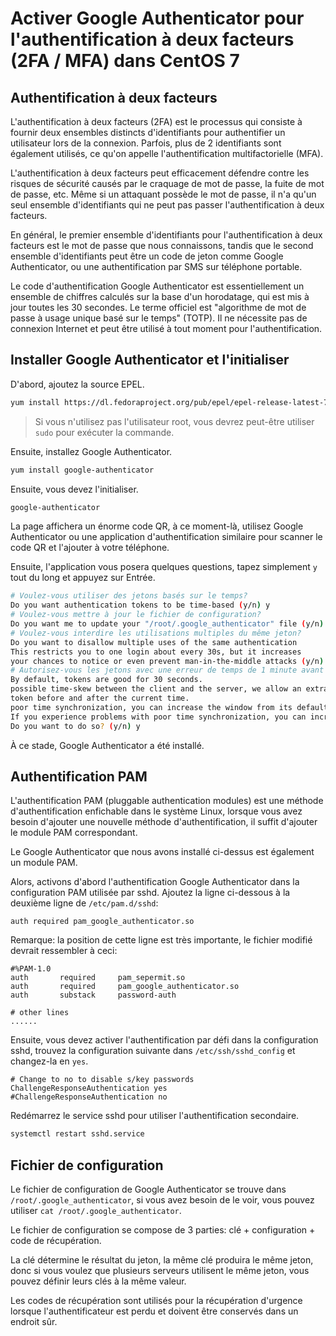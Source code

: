 # Activer Google Authenticator pour l'authentification à deux facteurs (2FA / MFA) dans CentOS 7

## Authentification à deux facteurs

L'authentification à deux facteurs (2FA) est le processus qui consiste à fournir deux ensembles distincts d'identifiants pour authentifier un utilisateur lors de la connexion. Parfois, plus de 2 identifiants sont également utilisés, ce qu'on appelle l'authentification multifactorielle (MFA).

L'authentification à deux facteurs peut efficacement défendre contre les risques de sécurité causés par le craquage de mot de passe, la fuite de mot de passe, etc. Même si un attaquant possède le mot de passe, il n'a qu'un seul ensemble d'identifiants qui ne peut pas passer l'authentification à deux facteurs.

En général, le premier ensemble d'identifiants pour l'authentification à deux facteurs est le mot de passe que nous connaissons, tandis que le second ensemble d'identifiants peut être un code de jeton comme Google Authenticator, ou une authentification par SMS sur téléphone portable.

Le code d'authentification Google Authenticator est essentiellement un ensemble de chiffres calculés sur la base d'un horodatage, qui est mis à jour toutes les 30 secondes. Le terme officiel est "algorithme de mot de passe à usage unique basé sur le temps" (TOTP). Il ne nécessite pas de connexion Internet et peut être utilisé à tout moment pour l'authentification.

## Installer Google Authenticator et l'initialiser

D'abord, ajoutez la source EPEL.

```sh
yum install https://dl.fedoraproject.org/pub/epel/epel-release-latest-7.noarch.rpm
```

> Si vous n'utilisez pas l'utilisateur root, vous devrez peut-être utiliser ``sudo`` pour exécuter la commande.

Ensuite, installez Google Authenticator.

```sh
yum install google-authenticator
```

Ensuite, vous devez l'initialiser.

```sh
google-authenticator
```

La page affichera un énorme code QR, à ce moment-là, utilisez Google Authenticator ou une application d'authentification similaire pour scanner le code QR et l'ajouter à votre téléphone.

Ensuite, l'application vous posera quelques questions, tapez simplement `y` tout du long et appuyez sur Entrée.

```sh
# Voulez-vous utiliser des jetons basés sur le temps?
Do you want authentication tokens to be time-based (y/n) y
# Voulez-vous mettre à jour le fichier de configuration?
Do you want me to update your "/root/.google_authenticator" file (y/n) y
# Voulez-vous interdire les utilisations multiples du même jeton?
Do you want to disallow multiple uses of the same authentication
This restricts you to one login about every 30s, but it increases
your chances to notice or even prevent man-in-the-middle attacks (y/n) y
# Autorisez-vous les jetons avec une erreur de temps de 1 minute avant et après?
By default, tokens are good for 30 seconds.
possible time-skew between the client and the server, we allow an extra
token before and after the current time.
poor time synchronization, you can increase the window from its default
If you experience problems with poor time synchronization, you can increase the window from its default size of +1min (window size of 3) to about +-4min (window size of 17 acceptable tokens).
Do you want to do so? (y/n) y
```

À ce stade, Google Authenticator a été installé.

## Authentification PAM

L'authentification PAM (pluggable authentication modules) est une méthode d'authentification enfichable dans le système Linux, lorsque vous avez besoin d'ajouter une nouvelle méthode d'authentification, il suffit d'ajouter le module PAM correspondant.

Le Google Authenticator que nous avons installé ci-dessus est également un module PAM.

Alors, activons d'abord l'authentification Google Authenticator dans la configuration PAM utilisée par sshd. Ajoutez la ligne ci-dessous à la deuxième ligne de `/etc/pam.d/sshd`:

```
auth required pam_google_authenticator.so
```

Remarque: la position de cette ligne est très importante, le fichier modifié devrait ressembler à ceci:

```
#%PAM-1.0
auth       required     pam_sepermit.so
auth       required     pam_google_authenticator.so
auth       substack     password-auth

# other lines
......
```

Ensuite, vous devez activer l'authentification par défi dans la configuration sshd, trouvez la configuration suivante dans `/etc/ssh/sshd_config` et changez-la en `yes`.

```
# Change to no to disable s/key passwords
ChallengeResponseAuthentication yes
#ChallengeResponseAuthentication no
```

Redémarrez le service sshd pour utiliser l'authentification secondaire.

```sh
systemctl restart sshd.service
```

## Fichier de configuration

Le fichier de configuration de Google Authenticator se trouve dans `/root/.google_authenticator`, si vous avez besoin de le voir, vous pouvez utiliser `cat /root/.google_authenticator`.

Le fichier de configuration se compose de 3 parties: clé + configuration + code de récupération.

La clé détermine le résultat du jeton, la même clé produira le même jeton, donc si vous voulez que plusieurs serveurs utilisent le même jeton, vous pouvez définir leurs clés à la même valeur.

Les codes de récupération sont utilisés pour la récupération d'urgence lorsque l'authentificateur est perdu et doivent être conservés dans un endroit sûr.